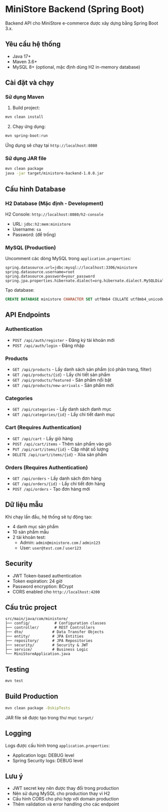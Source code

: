# MiniStore Backend (Spring Boot)

Backend API cho MiniStore e-commerce được xây dựng bằng Spring Boot 3.x.

## Yêu cầu hệ thống

- Java 17+
- Maven 3.6+
- MySQL 8+ (optional, mặc định dùng H2 in-memory database)

## Cài đặt và chạy

### Sử dụng Maven

1. Build project:
```bash
mvn clean install
```

2. Chạy ứng dụng:
```bash
mvn spring-boot:run
```

Ứng dụng sẽ chạy tại `http://localhost:8080`

### Sử dụng JAR file

```bash
mvn clean package
java -jar target/ministore-backend-1.0.0.jar
```

## Cấu hình Database

### H2 Database (Mặc định - Development)

H2 Console: `http://localhost:8080/h2-console`
- URL: `jdbc:h2:mem:ministore`
- Username: `sa`
- Password: (để trống)

### MySQL (Production)

Uncomment các dòng MySQL trong `application.properties`:

```properties
spring.datasource.url=jdbc:mysql://localhost:3306/ministore
spring.datasource.username=root
spring.datasource.password=your_password
spring.jpa.properties.hibernate.dialect=org.hibernate.dialect.MySQLDialect
```

Tạo database:
```sql
CREATE DATABASE ministore CHARACTER SET utf8mb4 COLLATE utf8mb4_unicode_ci;
```

## API Endpoints

### Authentication
- `POST /api/auth/register` - Đăng ký tài khoản mới
- `POST /api/auth/login` - Đăng nhập

### Products
- `GET /api/products` - Lấy danh sách sản phẩm (có phân trang, filter)
- `GET /api/products/{id}` - Lấy chi tiết sản phẩm
- `GET /api/products/featured` - Sản phẩm nổi bật
- `GET /api/products/new-arrivals` - Sản phẩm mới

### Categories
- `GET /api/categories` - Lấy danh sách danh mục
- `GET /api/categories/{id}` - Lấy chi tiết danh mục

### Cart (Requires Authentication)
- `GET /api/cart` - Lấy giỏ hàng
- `POST /api/cart/items` - Thêm sản phẩm vào giỏ
- `PUT /api/cart/items/{id}` - Cập nhật số lượng
- `DELETE /api/cart/items/{id}` - Xóa sản phẩm

### Orders (Requires Authentication)
- `GET /api/orders` - Lấy danh sách đơn hàng
- `GET /api/orders/{id}` - Lấy chi tiết đơn hàng
- `POST /api/orders` - Tạo đơn hàng mới

## Dữ liệu mẫu

Khi chạy lần đầu, hệ thống sẽ tự động tạo:
- 4 danh mục sản phẩm
- 10 sản phẩm mẫu
- 2 tài khoản test:
  - Admin: `admin@ministore.com` / `admin123`
  - User: `user@test.com` / `user123`

## Security

- JWT Token-based authentication
- Token expiration: 24 giờ
- Password encryption: BCrypt
- CORS enabled cho `http://localhost:4200`

## Cấu trúc project

```
src/main/java/com/ministore/
├── config/           # Configuration classes
├── controller/       # REST Controllers
├── dto/             # Data Transfer Objects
├── entity/          # JPA Entities
├── repository/      # JPA Repositories
├── security/        # Security & JWT
├── service/         # Business Logic
└── MiniStoreApplication.java
```

## Testing

```bash
mvn test
```

## Build Production

```bash
mvn clean package -DskipTests
```

JAR file sẽ được tạo trong thư mục `target/`

## Logging

Logs được cấu hình trong `application.properties`:
- Application logs: DEBUG level
- Spring Security logs: DEBUG level

## Lưu ý

- JWT secret key nên được thay đổi trong production
- Nên sử dụng MySQL cho production thay vì H2
- Cấu hình CORS cho phù hợp với domain production
- Thêm validation và error handling cho các endpoint

